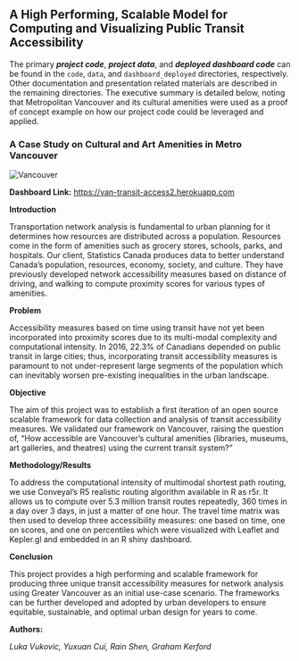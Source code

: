 ## A High Performing, Scalable Model for Computing and Visualizing Public Transit Accessibility

The primary ***project code***, ***project data***, and ***deployed dashboard code*** can be found in the `code`, `data`, and `dashboard_deployed` directories, respectively. Other documentation and presentation related materials are described in the remaining directories. The executive summary is detailed below, noting that Metropolitan Vancouver and its cultural amenities were used as a proof of concept example on how our project code could be leveraged and applied.

### A Case Study on Cultural and Art Amenities in Metro Vancouver

![Vancouver](https://vancouver.ca/images/cov/feature/skytrain-landing.jpg)

**Dashboard Link:**  https://van-transit-access2.herokuapp.com

**Introduction**

Transportation network analysis is fundamental to urban planning for it determines how resources are distributed across a population. Resources come in the form of amenities such as grocery stores, schools, parks, and hospitals. Our client, Statistics Canada produces data to better understand Canada’s population, resources, economy, society, and culture. They have previously developed network accessibility measures based on distance of driving, and walking to compute proximity scores for various types of amenities.

**Problem**

Accessibility measures based on time using transit have not yet been incorporated into proximity scores due to its multi-modal complexity and computational intensity. In 2016, 22.3% of Canadians depended on public transit in large cities; thus, incorporating transit accessibility measures is paramount to not under-represent large segments of the population which can inevitably worsen pre-existing inequalities in the urban landscape. 

**Objective**

The aim of this project was to establish a first iteration of an open source scalable framework for data collection and analysis of transit accessibility measures. We validated our framework on Vancouver, raising the question of, “How accessible are Vancouver’s cultural amenities (libraries, museums, art galleries, and theatres) using the current transit system?”

**Methodology/Results**

To address the computational intensity of multimodal shortest path routing, we use Conveyal’s R5 realistic routing algorithm available in R as r5r. It allows us to compute over 5.3 million transit routes repeatedly, 360 times in a day over 3 days, in just a matter of one hour. The travel time matrix was then used to develop three accessibility measures: one based on time, one on scores, and one on percentiles which were visualized with Leaflet and Kepler.gl and embedded in an R shiny dashboard. 

**Conclusion**

This project provides a high performing and scalable framework for producing three unique transit accessibility measures for network analysis using Greater Vancouver as an initial use-case scenario. The frameworks can be further developed and adopted by urban developers to ensure equitable, sustainable, and optimal urban design for years to come.

**Authors:**

*Luka Vukovic, Yuxuan Cui, Rain Shen, Graham Kerford*